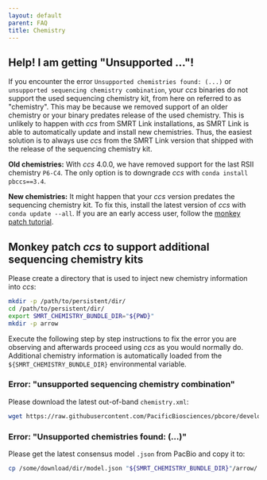 ```yaml
---
layout: default
parent: FAQ
title: Chemistry
---
```


## Help! I am getting "Unsupported ..."!
If you encounter the error `Unsupported chemistries found: (...)` or
`unsupported sequencing chemistry combination`, your _ccs_ binaries do not
support the used sequencing chemistry kit, from here on referred to as
"chemistry". This may be because we removed support of an older chemistry or
your binary predates release of the used chemistry. This is unlikely to happen
with _ccs_ from SMRT Link installations, as SMRT Link is able to automatically
update and install new chemistries. Thus, the easiest solution is to always use
_ccs_ from the SMRT Link version that shipped with the release of the sequencing
chemistry kit.

**Old chemistries:** With _ccs_ 4.0.0, we have removed support for the last RSII
chemistry `P6-C4`. The only option is to downgrade _ccs_ with `conda install
pbccs==3.4`.

**New chemistries:** It might happen that your _ccs_ version predates the
sequencing chemistry kit. To fix this, install the latest version of _ccs_ with
`conda update --all`. If you are an early access user, follow the [monkey patch
tutorial](/faq/chemistry#monkey-patch-ccs-to-support-additional-sequencing-chemistry-kits).

## Monkey patch _ccs_ to support additional sequencing chemistry kits
Please create a directory that is used to inject new chemistry information
into _ccs_:

```sh
mkdir -p /path/to/persistent/dir/
cd /path/to/persistent/dir/
export SMRT_CHEMISTRY_BUNDLE_DIR="${PWD}"
mkdir -p arrow
```

Execute the following step by step instructions to fix the error you are observing
and afterwards proceed using _ccs_ as you would normally do. Additional chemistry
information is automatically loaded from the `${SMRT_CHEMISTRY_BUNDLE_DIR}`
environmental variable.

### Error: "unsupported sequencing chemistry combination"
Please download the latest out-of-band `chemistry.xml`:

```sh
wget https://raw.githubusercontent.com/PacificBiosciences/pbcore/develop/pbcore/chemistry/resources/mapping.xml -O "${SMRT_CHEMISTRY_BUNDLE_DIR}"/chemistry.xml
```

### Error: "Unsupported chemistries found: (...)"
Please get the latest consensus model `.json` from PacBio and
copy it to:

```sh
cp /some/download/dir/model.json "${SMRT_CHEMISTRY_BUNDLE_DIR}"/arrow/
```
